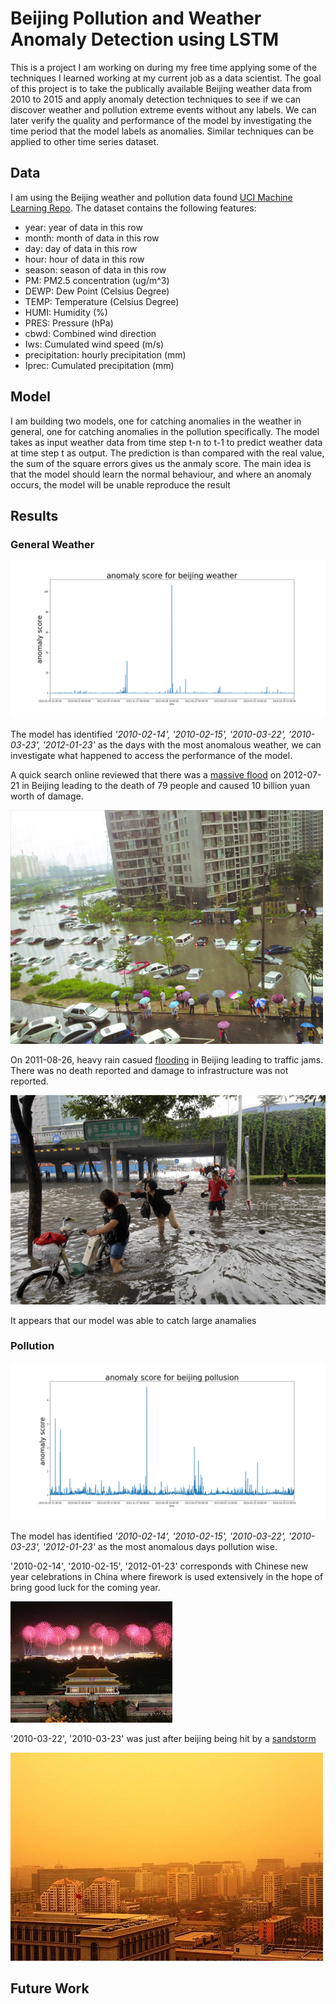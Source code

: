 
# Beijing Pollution and Weather Anomaly Detection using LSTM
 
This is a project I am working on during my free time applying some of the techniques I learned working at my current job as a data scientist. The goal of this project is to take the publically available Beijing weather data from 2010 to 2015 and apply anomaly detection techniques to see if we can discover weather and pollution extreme events without any labels. We can later verify the quality and performance of the model by investigating the time period that the model labels as anomalies. Similar techniques can be applied to other time series dataset.

## Data

I am using the Beijing weather and pollution data found [UCI Machine Learning Repo](https://archive.ics.uci.edu/ml/datasets/PM2.5+Data+of+Five+Chinese+Cities). The dataset contains the following features:
* year: year of data in this row 
* month: month of data in this row 
* day: day of data in this row 
* hour: hour of data in this row 
* season: season of data in this row 
* PM: PM2.5 concentration (ug/m^3) 
* DEWP: Dew Point (Celsius Degree) 
* TEMP: Temperature (Celsius Degree) 
* HUMI: Humidity (%) 
* PRES: Pressure (hPa) 
* cbwd: Combined wind direction 
* Iws: Cumulated wind speed (m/s) 
* precipitation: hourly precipitation (mm) 
* Iprec: Cumulated precipitation (mm)

## Model

I am building two models, one for catching anomalies in the weather in general, one for catching anomalies in the pollution specifically. The model takes as input weather data from time step t-n to t-1 to predict weather data at time step t as output. The prediction is than compared with the real value, the sum of the square errors gives us the anmaly score. The main idea is that the model should learn the normal behaviour, and where an anomaly occurs, the model will be unable reproduce the result

## Results

### General Weather 
![result weather](images/weather_train.png)

The model has identified *'2010-02-14', '2010-02-15', '2010-03-22', '2010-03-23', '2012-01-23'* as the days with the most anomalous weather, we can investigate what happened to access the performance of the model.

A quick search online reviewed that there was a [massive flood](https://en.wikipedia.org/wiki/July_2012_Beijing_flood) on 2012-07-21 in Beijing leading to the death of 79 people and caused 10 billion yuan worth of damage.

![2012 flood](images/2012flood.jpeg)

On 2011-08-26, heavy rain casued [flooding](http://www.chinadaily.com.cn/photo/2011-08/26/content_13198082.htm) in Beijing leading to traffic jams. There was no death reported and damage to infrastructure was not reported.

![2011 heavy rain](images/2012heavyrain.jpg)

It appears that our model was able to catch large anamalies


### Pollution 
![result pollution](images/pollution_train.png)

The model has identified *'2010-02-14', '2010-02-15', '2010-03-22', '2010-03-23', '2012-01-23'* as the most anomalous days pollution wise.

'2010-02-14', '2010-02-15', '2012-01-23' corresponds with Chinese new year celebrations in China where firework is used extensively in the hope of bring good luck for the coming year.

![chinese new year](images/firework.jpeg)

'2010-03-22', '2010-03-23' was just after beijing being hit by a [sandstorm](http://www.chinadaily.com.cn/china/2010-03/20/content_9617579.htm)

![sandstorm](images/sandstorm.jpg)


## Future Work
